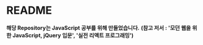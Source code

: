 # README

**해당 Repository는 JavaScript 공부를 위해 만들었습니다.**
**(참고 저서 : '모던 웹을 위한 JavaScript, jQuery 입문', '실전 리액트 프로그래밍')**

